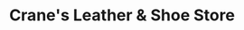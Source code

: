 ---
title: "Crane's Leather & Shoe Store"
url: /bedford/cranes-leather-and-shoe-store/
shop: shoes
---